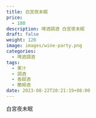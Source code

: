 ```yaml
---
title: 白宮夜未眠
price:
  - 180
description: 啤酒調酒 白宮夜未眠
draft: false
weight: 120
image: images/wine-party.png
categories:
  - 啤酒調酒
tags:
  - 果汁
  - 調酒
  - 香甜酒
  - 蘭姆酒
date: 2023-08-22T20:21:19+08:00
---
```


 白宮夜未眠
